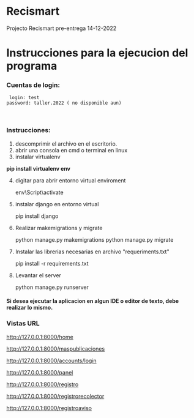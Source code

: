 # Recismart
Projecto Recismart pre-entrega  14-12-2022



<h1>Instrucciones para la ejecucion del programa</h1>
<h3>Cuentas de login: </h3>

     login: test
    password: taller.2022 ( no disponible aun)
<br>
<h3>Instrucciones: </h3>

1.  descomprimir el archivo en el escritorio.
2.  abrir una consola en cmd o terminal en linux
3.  instalar virtualenv

**pip install virtualenv env**



4. digitar para abrir entorno virtual enviroment


    env\Script\activate

5. instalar django en entorno virtual


    pip install django

6. Realizar makemigrations y migrate


    python manage.py makemigrations
    python manage.py migrate


7. Instalar las librerias necesarias en archivo "requeriments.txt"


    pip install -r requirements.txt


8. Levantar el server


    python manage.py runserver


<h4>Si desea ejecutar la aplicacion en algun IDE o editor de texto, debe realizar lo mismo. </h4>


<h3>Vistas URL</h3>


http://127.0.0.1:8000/home

http://127.0.0.1:8000/maspublicaciones
     
http://127.0.0.1:8000/accounts/login
     
http://127.0.0.1:8000/panel
     
http://127.0.0.1:8000/registro
     
http://127.0.0.1:8000/registrorecolector
     
http://127.0.0.1:8000/registroaviso
